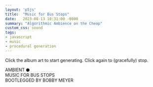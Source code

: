 ```yaml
---
layout: 'p5js'
title:  "Music for Bus Stops"
date:   2023-08-13 10:31:00 -0800
summary: "Algorithmic Ambience on the Cheap"
custom_css: sound
tags:
- javascript
- music
- procedural generation
---
```

Click the album art to start generating. Click again to (gracefully) stop.



<div id='song-container'>
  <div class='title-box'>
    <div class='title'>AMBIENT <span>⬢</span></div>
    <div class='subtitle'>MUSIC FOR BUS STOPS</div>
    <div class='name'>BOOTLEGGED BY BOBBY MEYER</div>
  </div>


</div>


<script src='sound.js'></script>